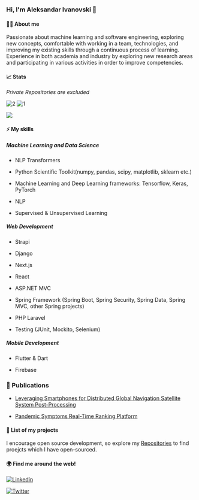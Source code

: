 ### Hi, I'm Aleksandar Ivanovski :wave:

#### 🧑‍💻 About me

Passionate about machine learning and software engineering, exploring new concepts, comfortable with working in a team, technologies, and improving my existing skills through a continuous process of learning. Experience in both academia and industry by exploring new research areas and participating in various activities in order to improve competencies.

#### 📈 Stats

_Private Repositories are excluded_

![2](https://github-readme-stats.vercel.app/api?username=Aleksandar1932&layout=compact)
![1](https://github-readme-stats.vercel.app/api/top-langs/?username=Aleksandar1932&layout=compact)

![](https://komarev.com/ghpvc/?username=Aleksandar1932)

#### ⚡ My skills

##### Machine Learning and Data Science

- NLP Transformers 

- Python Scientific Toolkit(numpy, pandas, scipy, matplotlib, sklearn etc.) 

- Machine Learning and Deep Learning frameworks: Tensorflow, Keras, PyTorch   

- NLP

- Supervised & Unsupervised Learning

##### Web Development

- Strapi

- Django 

- Next.js 

- React

- ASP.NET MVC 

- Spring Framework (Spring Boot, Spring Security, Spring Data, Spring MVC, other Spring projects)

- PHP Laravel

- Testing (JUnit, Mockito, Selenium)

##### Mobile Development

- Flutter & Dart 

- Firebase

### 📄 Publications
- [Leveraging Smartphones for Distributed Global Navigation Satellite System Post-Processing](https://ieeexplore.ieee.org/abstract/document/9596870/)

- [Pandemic Symptoms Real-Time Ranking Platform](https://ieeexplore.ieee.org/abstract/document/9653200/)


#### 🚀 List of my projects

I encourage open source development, so explore my [Repositories](https://github.com/Aleksandar1932?tab=repositories) to find proejcts which I have open-sourced.

#### 🌍 Find me around the web!

<a href="https://www.linkedin.com/in/aleksandar1932/"> ![Linkedin](https://img.shields.io/badge/LinkedIn-0077B5?style=for-the-badge&logo=linkedin&logoColor=white)</a>

<a href="https://twitter.com/a_ivanovski19"> ![Twitter](https://img.shields.io/badge/Twitter-1DA1F2?style=for-the-badge&logo=twitter&logoColor=white)</a>
